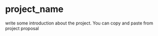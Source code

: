 # project_name
write some introduction about the project. You can copy and paste from project proposal
